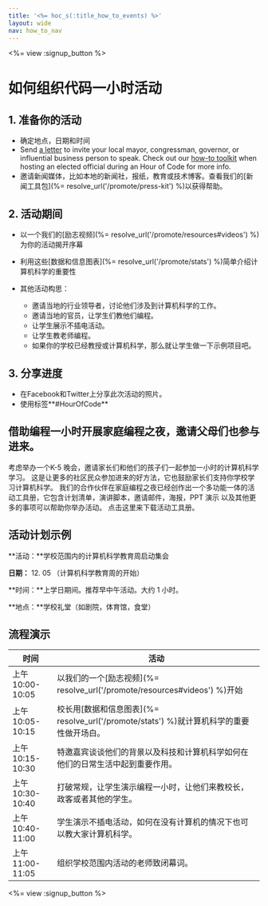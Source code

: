 ```yaml
---
title: '<%= hoc_s(:title_how_to_events) %>'
layout: wide
nav: how_to_nav
---
```

<%= view :signup_button %>

# 如何组织代码一小时活动

## 1. 准备你的活动

- 确定地点，日期和时间
- Send [a letter](https://docs.google.com/a/code.org/document/d/1eP41sKW7y0qq_JvkRIgZK8dWYICaGRZ4CCDETXa78wY/edit) to invite your local mayor, congressman, governor, or influential business person to speak. Check out our [how-to toolkit](%=resolve_url('/files/elected-official.pdf')%) when hosting an elected official during an Hour of Code for more info.
- 邀请新闻媒体，比如本地的新闻社，报纸，教育或技术博客。查看我们的[新闻工具包](%= resolve_url('/promote/press-kit') %)以获得帮助。

## 2. 活动期间

- 以一个我们的[励志视频](%= resolve_url('/promote/resources#videos') %)为你的活动揭开序幕
- 利用这些[数据和信息图表](%= resolve_url('/promote/stats') %)简单介绍计算机科学的重要性   
      
    
- 其他活动构思： 
    - 邀请当地的行业领导者，讨论他们涉及到计算机科学的工作。
    - 邀请当地的官员，让学生们教他们编程。
    - 让学生展示不插电活动。
    - 让学生教老师编程。
    - 如果你的学校已经教授或计算机科学，那么就让学生做一下示例项目吧。

## 3. 分享进度

- 在Facebook和Twitter上分享此次活动的照片。 
- 使用标签**#HourOfCode**

## 借助编程一小时开展家庭编程之夜，邀请父母们也参与进来。

考虑举办一个K-5 晚会，邀请家长们和他们的孩子们一起参加一小时的计算机科学学习。 这是让更多的社区民众参加进来的好方法，它也鼓励家长们支持你学校学习计算机科学。 我们的合作伙伴在家庭编程之夜已经创作出一个多功能一体的活动工具册，它包含计划清单，演讲脚本，邀请邮件，海报，PPT 演示 以及其他更多的事项可以帮助你举办活动。 点击这里[](http://www.familycodenight.org/DownloadCodeDotOrg.html)来下载活动工具册。

## 活动计划示例

**活动：**学校范围内的计算机科学教育周启动集会

**日期：** 12. 05 （计算机科学教育周的开始）

**时间：**上学日期间。推荐早中午活动。大约 1 小时。

**地点：**学校礼堂（如剧院，体育馆，食堂）   
  


## 流程演示

| 时间            | 活动                                                              |
| ------------- | --------------------------------------------------------------- |
| 上午10:00-10:05 | 以我们的一个[励志视频](%= resolve_url('/promote/resources#videos') %)开始   |
| 上午10:05-10:15 | 校长用[数据和信息图表](%= resolve_url('/promote/stats') %)就计算机科学的重要性做开场白。 |
| 上午10:15-10:30 | 特邀嘉宾谈谈他们的背景以及科技和计算机科学如何在他们的日常生活中起到重要作用。                         |
| 上午10:30-10:40 | 打破常规，让学生演示编程一小时，让他们来教校长，政客或者其他的学生。                              |
| 上午10:40-11:00 | 学生演示不插电活动，如何在没有计算机的情况下也可以教大家计算机科学。                              |
| 上午11:00-11:05 | 组织学校范围内活动的老师致闭幕词。                                               |

<%= view :signup_button %>